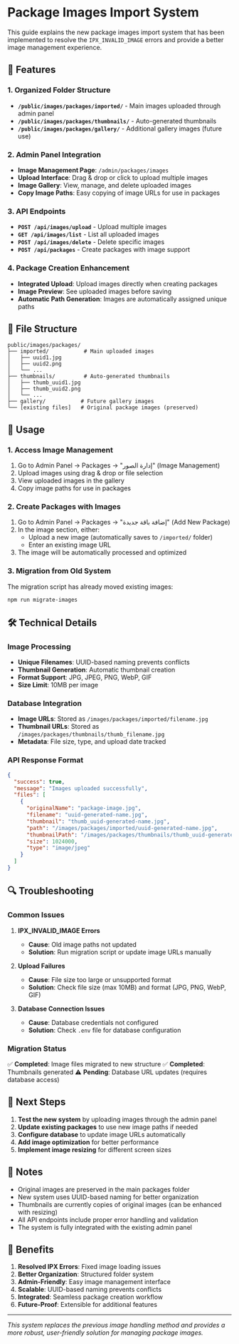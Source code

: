 # Package Images Import System

This guide explains the new package images import system that has been implemented to resolve the `IPX_INVALID_IMAGE` errors and provide a better image management experience.

## 🚀 Features

### 1. Organized Folder Structure
- **`/public/images/packages/imported/`** - Main images uploaded through admin panel
- **`/public/images/packages/thumbnails/`** - Auto-generated thumbnails
- **`/public/images/packages/gallery/`** - Additional gallery images (future use)

### 2. Admin Panel Integration
- **Image Management Page**: `/admin/packages/images`
- **Upload Interface**: Drag & drop or click to upload multiple images
- **Image Gallery**: View, manage, and delete uploaded images
- **Copy Image Paths**: Easy copying of image URLs for use in packages

### 3. API Endpoints
- **`POST /api/images/upload`** - Upload multiple images
- **`GET /api/images/list`** - List all uploaded images
- **`POST /api/images/delete`** - Delete specific images
- **`POST /api/packages`** - Create packages with image support

### 4. Package Creation Enhancement
- **Integrated Upload**: Upload images directly when creating packages
- **Image Preview**: See uploaded images before saving
- **Automatic Path Generation**: Images are automatically assigned unique paths

## 📁 File Structure

```
public/images/packages/
├── imported/           # Main uploaded images
│   ├── uuid1.jpg
│   ├── uuid2.png
│   └── ...
├── thumbnails/         # Auto-generated thumbnails
│   ├── thumb_uuid1.jpg
│   ├── thumb_uuid2.png
│   └── ...
├── gallery/           # Future gallery images
└── [existing files]   # Original package images (preserved)
```

## 🔧 Usage

### 1. Access Image Management
1. Go to Admin Panel → Packages → "إدارة الصور" (Image Management)
2. Upload images using drag & drop or file selection
3. View uploaded images in the gallery
4. Copy image paths for use in packages

### 2. Create Packages with Images
1. Go to Admin Panel → Packages → "إضافة باقة جديدة" (Add New Package)
2. In the image section, either:
   - Upload a new image (automatically saves to `/imported/` folder)
   - Enter an existing image URL
3. The image will be automatically processed and optimized

### 3. Migration from Old System
The migration script has already moved existing images:
```bash
npm run migrate-images
```

## 🛠️ Technical Details

### Image Processing
- **Unique Filenames**: UUID-based naming prevents conflicts
- **Thumbnail Generation**: Automatic thumbnail creation
- **Format Support**: JPG, JPEG, PNG, WebP, GIF
- **Size Limit**: 10MB per image

### Database Integration
- **Image URLs**: Stored as `/images/packages/imported/filename.jpg`
- **Thumbnail URLs**: Stored as `/images/packages/thumbnails/thumb_filename.jpg`
- **Metadata**: File size, type, and upload date tracked

### API Response Format
```json
{
  "success": true,
  "message": "Images uploaded successfully",
  "files": [
    {
      "originalName": "package-image.jpg",
      "filename": "uuid-generated-name.jpg",
      "thumbnail": "thumb_uuid-generated-name.jpg",
      "path": "/images/packages/imported/uuid-generated-name.jpg",
      "thumbnailPath": "/images/packages/thumbnails/thumb_uuid-generated-name.jpg",
      "size": 1024000,
      "type": "image/jpeg"
    }
  ]
}
```

## 🔍 Troubleshooting

### Common Issues

1. **IPX_INVALID_IMAGE Errors**
   - **Cause**: Old image paths not updated
   - **Solution**: Run migration script or update image URLs manually

2. **Upload Failures**
   - **Cause**: File size too large or unsupported format
   - **Solution**: Check file size (max 10MB) and format (JPG, PNG, WebP, GIF)

3. **Database Connection Issues**
   - **Cause**: Database credentials not configured
   - **Solution**: Check `.env` file for database configuration

### Migration Status
✅ **Completed**: Image files migrated to new structure
✅ **Completed**: Thumbnails generated
⚠️ **Pending**: Database URL updates (requires database access)

## 🚀 Next Steps

1. **Test the new system** by uploading images through the admin panel
2. **Update existing packages** to use new image paths if needed
3. **Configure database** to update image URLs automatically
4. **Add image optimization** for better performance
5. **Implement image resizing** for different screen sizes

## 📝 Notes

- Original images are preserved in the main packages folder
- New system uses UUID-based naming for better organization
- Thumbnails are currently copies of original images (can be enhanced with resizing)
- All API endpoints include proper error handling and validation
- The system is fully integrated with the existing admin panel

## 🎯 Benefits

1. **Resolved IPX Errors**: Fixed image loading issues
2. **Better Organization**: Structured folder system
3. **Admin-Friendly**: Easy image management interface
4. **Scalable**: UUID-based naming prevents conflicts
5. **Integrated**: Seamless package creation workflow
6. **Future-Proof**: Extensible for additional features

---

*This system replaces the previous image handling method and provides a more robust, user-friendly solution for managing package images.*
